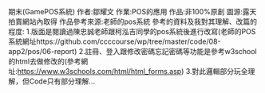 期末(GamePOS系統)
作者:鄒耀文
作業:POS的應用
作品:非100%原創
圖源:露天拍賣網站內取得
作品參考來源:老師的pos系統
參考的資料及我對其理解、改篇的程度:
 1.版面是閱讀過陳忠誠老師跟柯泓吉同學的pos系統後進行改寫(老師的POS系統網址https://github.com/ccccourse/wp/tree/master/code/08-app2/pos/06-report) 
 2.註冊、登入跟修改密碼忘記密碼等功能是參考w3school的html去做修改的(參考網址:https://www.w3schools.com/html/html_forms.asp)
 3.對此邏輯部分玩全理解，但Code只有部分理解...